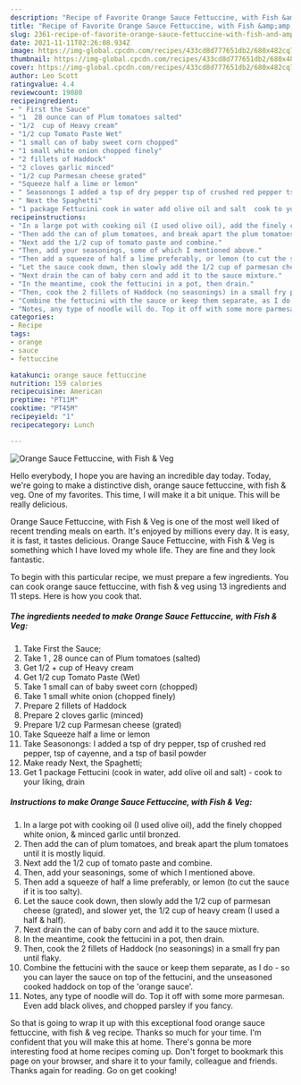 ```yaml
---
description: "Recipe of Favorite Orange Sauce Fettuccine, with Fish &amp;amp; Veg"
title: "Recipe of Favorite Orange Sauce Fettuccine, with Fish &amp;amp; Veg"
slug: 2361-recipe-of-favorite-orange-sauce-fettuccine-with-fish-and-amp-veg
date: 2021-11-11T02:26:08.934Z
image: https://img-global.cpcdn.com/recipes/433cd8d777651db2/680x482cq70/orange-sauce-fettuccine-with-fish-veg-recipe-main-photo.jpg
thumbnail: https://img-global.cpcdn.com/recipes/433cd8d777651db2/680x482cq70/orange-sauce-fettuccine-with-fish-veg-recipe-main-photo.jpg
cover: https://img-global.cpcdn.com/recipes/433cd8d777651db2/680x482cq70/orange-sauce-fettuccine-with-fish-veg-recipe-main-photo.jpg
author: Leo Scott
ratingvalue: 4.4
reviewcount: 19080
recipeingredient:
- " First the Sauce"
- "1  28 ounce can of Plum tomatoes salted"
- "1/2  cup of Heavy cream"
- "1/2 cup Tomato Paste Wet"
- "1 small can of baby sweet corn chopped"
- "1 small white onion chopped finely"
- "2 fillets of Haddock"
- "2 cloves garlic minced"
- "1/2 cup Parmesan cheese grated"
- "Squeeze half a lime or lemon"
- " Seasonongs I added a tsp of dry pepper tsp of crushed red pepper tsp of cayenne and a tsp of basil powder"
- " Next the Spaghetti"
- "1 package Fettucini cook in water add olive oil and salt  cook to your liking drain"
recipeinstructions:
- "In a large pot with cooking oil (I used olive oil), add the finely chopped white onion, &amp; minced garlic until bronzed."
- "Then add the can of plum tomatoes, and break apart the plum tomatoes until it is mostly liquid."
- "Next add the 1/2 cup of tomato paste and combine."
- "Then, add your seasonings, some of which I mentioned above."
- "Then add a squeeze of half a lime preferably, or lemon (to cut the sauce if it is too salty)."
- "Let the sauce cook down, then slowly add the 1/2 cup of parmesan cheese (grated), and slower yet, the 1/2 cup of heavy cream (I used a half &amp; half)."
- "Next drain the can of baby corn and add it to the sauce mixture."
- "In the meantime, cook the fettucini in a pot, then drain."
- "Then, cook the 2 fillets of Haddock (no seasonings) in a small fry pan until flaky."
- "Combine the fettucini with the sauce or keep them separate, as I do - so you can layer the sauce on top of the fettucini, and the unseasoned cooked haddock on top of the &#39;orange sauce&#39;."
- "Notes, any type of noodle will do. Top it off with some more parmesan. Even add black olives, and chopped parsley if you fancy."
categories:
- Recipe
tags:
- orange
- sauce
- fettuccine

katakunci: orange sauce fettuccine 
nutrition: 159 calories
recipecuisine: American
preptime: "PT11M"
cooktime: "PT45M"
recipeyield: "1"
recipecategory: Lunch

---
```



![Orange Sauce Fettuccine, with Fish &amp; Veg](https://img-global.cpcdn.com/recipes/433cd8d777651db2/680x482cq70/orange-sauce-fettuccine-with-fish-veg-recipe-main-photo.jpg)

Hello everybody, I hope you are having an incredible day today. Today, we're going to make a distinctive dish, orange sauce fettuccine, with fish &amp; veg. One of my favorites. This time, I will make it a bit unique. This will be really delicious.

Orange Sauce Fettuccine, with Fish &amp; Veg is one of the most well liked of recent trending meals on earth. It's enjoyed by millions every day. It is easy, it is fast, it tastes delicious. Orange Sauce Fettuccine, with Fish &amp; Veg is something which I have loved my whole life. They are fine and they look fantastic.




To begin with this particular recipe, we must prepare a few ingredients. You can cook orange sauce fettuccine, with fish &amp; veg using 13 ingredients and 11 steps. Here is how you cook that.

<!--inarticleads1-->

##### The ingredients needed to make Orange Sauce Fettuccine, with Fish &amp; Veg:

1. Take  First the Sauce;
1. Take 1 , 28 ounce can of Plum tomatoes (salted)
1. Get 1/2 + cup of Heavy cream
1. Get 1/2 cup Tomato Paste (Wet)
1. Take 1 small can of baby sweet corn (chopped)
1. Take 1 small white onion (chopped finely)
1. Prepare 2 fillets of Haddock
1. Prepare 2 cloves garlic (minced)
1. Prepare 1/2 cup Parmesan cheese (grated)
1. Take Squeeze half a lime or lemon
1. Take  Seasonongs: I added a tsp of dry pepper, tsp of crushed red pepper, tsp of cayenne, and a tsp of basil powder
1. Make ready  Next, the Spaghetti;
1. Get 1 package Fettucini (cook in water, add olive oil and salt) - cook to your liking, drain




<!--inarticleads2-->

##### Instructions to make Orange Sauce Fettuccine, with Fish &amp; Veg:

1. In a large pot with cooking oil (I used olive oil), add the finely chopped white onion, &amp; minced garlic until bronzed.
1. Then add the can of plum tomatoes, and break apart the plum tomatoes until it is mostly liquid.
1. Next add the 1/2 cup of tomato paste and combine.
1. Then, add your seasonings, some of which I mentioned above.
1. Then add a squeeze of half a lime preferably, or lemon (to cut the sauce if it is too salty).
1. Let the sauce cook down, then slowly add the 1/2 cup of parmesan cheese (grated), and slower yet, the 1/2 cup of heavy cream (I used a half &amp; half).
1. Next drain the can of baby corn and add it to the sauce mixture.
1. In the meantime, cook the fettucini in a pot, then drain.
1. Then, cook the 2 fillets of Haddock (no seasonings) in a small fry pan until flaky.
1. Combine the fettucini with the sauce or keep them separate, as I do - so you can layer the sauce on top of the fettucini, and the unseasoned cooked haddock on top of the &#39;orange sauce&#39;.
1. Notes, any type of noodle will do. Top it off with some more parmesan. Even add black olives, and chopped parsley if you fancy.




So that is going to wrap it up with this exceptional food orange sauce fettuccine, with fish &amp; veg recipe. Thanks so much for your time. I'm confident that you will make this at home. There's gonna be more interesting food at home recipes coming up. Don't forget to bookmark this page on your browser, and share it to your family, colleague and friends. Thanks again for reading. Go on get cooking!
